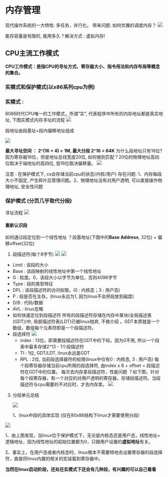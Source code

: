 # 内存管理
现代操作系统的一大特性: 多任务，并行化。
带来问题: 如何优雅的调度内存？
![][image-1]

能存容量是有限的, 能用多久？解决方式 : 虚拟内存!
## CPU主流工作模式
**CPU工作模式：是指CPU的寻址方式、寄存器大小、指令用法和内存布局等概念的集合。**
### 实模式和保护模式(以x86系列cpu为例)
### 实模式 :
8086时代CPU唯一的工作模式，所谓”实”, 代表程序中所有的内存地址都是真实地址, 下图实模式内存寻址的流程
![][image-2]

段地址由段基址+段内偏移地址组成

![][image-3]

**最大寻址空间 ： 2^(16  + 4) = 1M, 最大分段 2^16 = 64K**
为什么段地址只有16位? 因为寄存器16位，但是地址总线宽度20位, 如何做到匹配？20位的物理地址高四位取决于端地址的高四位, 低16位取决偏移量。
![][image-4]

注意 : 在保护模式下, cs会存储当前cpu的状态(内核/用户)
存在问题: 1、内存每段大小不固定, 产生碎片后管理问题。2、物理地址没有对用户透明, 可以直接操作物理地址, 安全性问题
### 保护模式 (分页几乎取代分段)
寻址流程
![][image-5]
#### 重新认识段
如何通过段定位到一个线性地址 ？段基地址(下图中的**Base Address**, 32位) + 偏移offset(32位)
1. 段描述符(每个8字节)
 ![][image-6] ![][image-7]
- Limit : 该段的大小
-  Base : 该段映射的线性地址中第一个线性地址
- G : 粒度。0，该段大小以字节为单位，否则4096字节
- Type : 段的类型特征
- DPL : 该段描述符的访问权限。(0 : 内核态；3 : 用户态)
- P : 段是否在主存。(linux永远为1, 因为linux不会把段放到磁盘)
- D/B : 代码/数据
- AVL : linux忽略
- 如何快速定位到段描述符
	所有的段描述符存储在内存中某块(全局描述表(GDT))中, 局部描述符表(LDT)已被linux抛弃, 不做介绍 。GDT本质就是一个数组，数组每个元素符即是一个段描述符。
- 段选择符
 ![][image-8]
    - index : 13位，即需要段描述符在GDT中的下标。因为0不用, 所以一个段表中最多存储2^13 - 1个段描述符
    - TI : 1位, GDT/LDT, linux永远是GDT
    - RPL : 2位, 当前段选择器符的权限(linux中仅有0 : 内核态, 3 : 用户态)
    每个段寄存器存储当前cpu所用的段选择符, 由index x 8 + offset = 段描述符在GDT中的位置。
    每次去内存拿段描述符，性能问题 ？如下图，针对每个段寄存器，有一个对应的对用户透明的寄存器，存储段描述符。当段描述符与cpu需要的不对应时，才去内存拿。
![][image-9]
  
3. 分段单元总结

	![][image-10]

	1、linux中段的具体实现 (仅在80x86结构下linux才需要使用分段)

![][image-11]

1、由上图发现，当linux位于保护模式下，无论是内核态还是用户态，线性地址=逻辑地址，因为线性地址的起始位置都为0，只跟用户设置的**虚拟地址**有关。

2、事实上，在用户态或者内核态时，linux根本不需要特地去设置寄存器的段选择符，直接将linux内置的相关的宏装载到寄存器中。

**当然在linux启动阶段，还处在实模式下还会有几种段，有兴趣的可以自己看看**

[image-1]:	pic/1.png
[image-2]:	pic/2.png
[image-3]:	pic/3.png
[image-4]:	pic/4.png
[image-5]:	pic/5.png
[image-6]:	pic/6.png
[image-7]:	pic/7.png
[image-8]:	pic/8.png
[image-9]:	pic/9.png
[image-10]:	pic/10.png
[image-11]:	pic/11.png